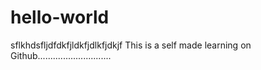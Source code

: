 # hello-world
sflkhdsfljdfdkfjldkfjdlkfjdkjf
This is a self made learning on Github.............................
